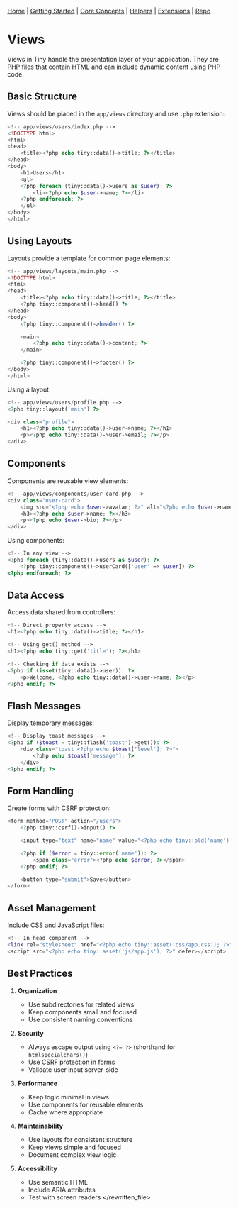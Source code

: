 [Home](../readme.md) | [Getting Started](../getting-started) | [Core Concepts](../core-concepts) | [Helpers](../helpers) | [Extensions](../extensions) | [Repo](https://github.com/ranaroussi/tiny)

# Views

Views in Tiny handle the presentation layer of your application. They are PHP files that contain HTML and can include dynamic content using PHP code.

## Basic Structure

Views should be placed in the `app/views` directory and use `.php` extension:

```php
<!-- app/views/users/index.php -->
<!DOCTYPE html>
<html>
<head>
    <title><?php echo tiny::data()->title; ?></title>
</head>
<body>
    <h1>Users</h1>
    <ul>
    <?php foreach (tiny::data()->users as $user): ?>
        <li><?php echo $user->name; ?></li>
    <?php endforeach; ?>
    </ul>
</body>
</html>
```

## Using Layouts

Layouts provide a template for common page elements:

```php
<!-- app/views/layouts/main.php -->
<!DOCTYPE html>
<html>
<head>
    <title><?php echo tiny::data()->title; ?></title>
    <?php tiny::component()->head() ?>
</head>
<body>
    <?php tiny::component()->header() ?>

    <main>
        <?php echo tiny::data()->content; ?>
    </main>

    <?php tiny::component()->footer() ?>
</body>
</html>
```

Using a layout:
```php
<!-- app/views/users/profile.php -->
<?php tiny::layout('main') ?>

<div class="profile">
    <h1><?php echo tiny::data()->user->name; ?></h1>
    <p><?php echo tiny::data()->user->email; ?></p>
</div>
```

## Components

Components are reusable view elements:

```php
<!-- app/views/components/user-card.php -->
<div class="user-card">
    <img src="<?php echo $user->avatar; ?>" alt="<?php echo $user->name; ?>">
    <h3><?php echo $user->name; ?></h3>
    <p><?php echo $user->bio; ?></p>
</div>
```

Using components:
```php
<!-- In any view -->
<?php foreach (tiny::data()->users as $user): ?>
    <?php tiny::component()->userCard(['user' => $user]) ?>
<?php endforeach; ?>
```

## Data Access

Access data shared from controllers:

```php
<!-- Direct property access -->
<h1><?php echo tiny::data()->title; ?></h1>

<!-- Using get() method -->
<h1><?php echo tiny::get('title'); ?></h1>

<!-- Checking if data exists -->
<?php if (isset(tiny::data()->user)): ?>
    <p>Welcome, <?php echo tiny::data()->user->name; ?></p>
<?php endif; ?>
```

## Flash Messages

Display temporary messages:

```php
<!-- Display toast messages -->
<?php if ($toast = tiny::flash('toast')->get()): ?>
    <div class="toast <?php echo $toast['level']; ?>">
        <?php echo $toast['message']; ?>
    </div>
<?php endif; ?>
```

## Form Handling

Create forms with CSRF protection:

```php
<form method="POST" action="/users">
    <?php tiny::csrf()->input() ?>

    <input type="text" name="name" value="<?php echo tiny::old('name'); ?>">

    <?php if ($error = tiny::error('name')): ?>
        <span class="error"><?php echo $error; ?></span>
    <?php endif; ?>

    <button type="submit">Save</button>
</form>
```

## Asset Management

Include CSS and JavaScript files:

```php
<!-- In head component -->
<link rel="stylesheet" href="<?php echo tiny::asset('css/app.css'); ?>">
<script src="<?php echo tiny::asset('js/app.js'); ?>" defer></script>
```

## Best Practices

1. **Organization**
   - Use subdirectories for related views
   - Keep components small and focused
   - Use consistent naming conventions

2. **Security**
   - Always escape output using `<?= ?>` (shorthand for `htmlspecialchars()`)
   - Use CSRF protection in forms
   - Validate user input server-side

3. **Performance**
   - Keep logic minimal in views
   - Use components for reusable elements
   - Cache where appropriate

4. **Maintainability**
   - Use layouts for consistent structure
   - Keep views simple and focused
   - Document complex view logic

5. **Accessibility**
   - Use semantic HTML
   - Include ARIA attributes
   - Test with screen readers
</rewritten_file>
